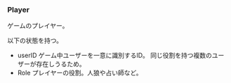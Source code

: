 ### Player
ゲームのプレイヤー。

以下の状態を持つ。

- userID
  ゲーム中ユーザーを一意に識別するID。
  同じ役割を持つ複数のユーザーが存在しうるため。
- Role
  プレイヤーの役割。人狼や占い師など。
